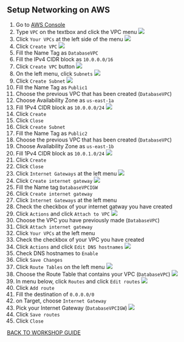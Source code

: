 ## Setup Networking on AWS

1. Go to [AWS Console](https://console.aws.amazon.com/console/home?region=us-east-1#)
2. Type `VPC` on the textbox and click the VPC menu
    ![](../../images/Migration/SetupNetworking/2.png)
3. Click `Your VPCs` at the left side of the menu
    ![](../../images/Migration/SetupNetworking/3.png)
4. Click `Create VPC`
    ![](../../images/Migration/SetupNetworking/4.png)
5. Fill the Name Tag as `DatabaseVPC`
6. Fill the IPv4 CIDR block as `10.0.0.0/16`
7. Click `Create VPC` button
    ![](../../images/Migration/SetupNetworking/7.png)
8. On the left menu, click `Subnets`
    ![](../../images/Migration/SetupNetworking/8.png)
9. Click `Create Subnet`
    ![](../../images/Migration/SetupNetworking/9.png)
10. Fill the Name Tag as `Public1`
11. Choose the previous VPC that has been created (`DatabaseVPC`)
12. Choose Availability Zone as `us-east-1a`
13. Fill 1Pv4 CIDR block as `10.0.0.0/24`
    ![](../../images/Migration/SetupNetworking/13.png)
14. Click `Create`
15. Click `Close`
16. Click `Create Subnet`
17. Fill the Name Tag as `Public2`
18. Choose the previous VPC that has been created (`DatabaseVPC`)
19. Choose Availability Zone as `us-east-1b`
20. Fill 1Pv4 CIDR block as `10.0.1.0/24`
    ![](../../images/Migration/SetupNetworking/20.png)
21. Click `Create`
22. Click `Close`
23. Click `Internet Gateways` at the left menu
    ![](../../images/Migration/SetupNetworking/23.png)
24. Click `Create internet gateway`
    ![](../../images/Migration/SetupNetworking/24.png)
25. Fill the Name tag `DatabaseVPCIGW`
26. Click `Create internet gateway`
27. Click `Internet Gateways` at the left menu
28. Check the checkbox of your internet gatway you have created
29. Click `Actions` and click `Attach to VPC`
    ![](../../images/Migration/SetupNetworking/29.png)
30. Choose the VPC you have previously made (`DatabaseVPC`)
31. Click `Attach internet gateway`
32. Click `Your VPCs` at the left menu
33. Check the checkbox of your VPC you have created
34. Click `Actions` and click `Edit DNS hostnames`
    ![](../../images/Migration/SetupNetworking/34.png)
35. Check DNS hostnames to `Enable`
36. Click `Save Changes`
37. Click `Route Tables` on the left menu
    ![](../../images/Migration/SetupNetworking/37.png)
38. Choose the Route Table that contains your VPC (`DatabaseVPC`)
    ![](../../images/Migration/SetupNetworking/38.png)
39. In menu below, click `Routes` and click `Edit routes`
    ![](../../images/Migration/SetupNetworking/39.png)
40. Click `Add route`
41. Fill the destination of `0.0.0.0/0`
42. on Target, choose `Internet Gateway`
43. Pick your Internet Gateway (`DatabaseVPCIGW`)
    ![](../../images/Migration/SetupNetworking/43.png)
44. Click `Save routes`
45. Click `Close`

[BACK TO WORKSHOP GUIDE](../../README.md)